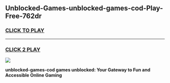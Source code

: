 
## Unblocked-Games-unblocked-games-cod-Play-Free-762dr
<h3>
<a href="https://premium76.site?title=unblocked-games-cod&ref=18A1">CLICK TO PLAY</a></h3>
<hr>

<h3>
<a href="https://premium76.site?title=unblocked-games-cod&ref=18A1">CLICK 2 PLAY</a>
  
</h3>

<a href="https://premium76.site?title=unblocked-games-cod&ref=18A1"><img src="https://clearcache.store/games.png"></a>


**unblocked-games-cod games unblocked: Your Gateway to Fun and Accessible Online Gaming**

